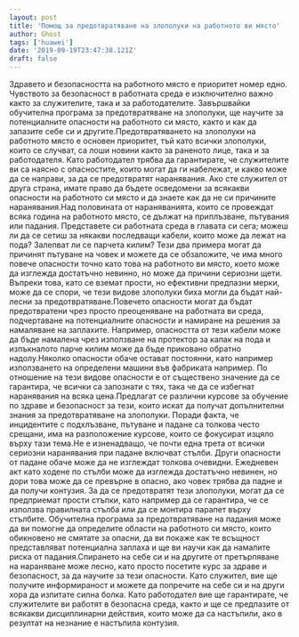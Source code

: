 ```yaml
---
layout: post
title: 'Помощ за предотвратяване на злополуки на работното ви място'
author: Ghost
tags: ['huawei']
date: '2019-09-19T23:47:38.121Z'
draft: false
---
```


Здравето и безопасността на работното място е приоритет номер едно. Чувството за безопасност в работната среда е изключително важно както за служителите, така и за работодателите. Завършвайки обучителна програма за предотвратяване на злополуки, ще научите за потенциалните опасности на работното си място, както и как да запазите себе си и другите.Предотвратяването на злополуки на работното място е основен приоритет, тъй като всички злополуки, които се случват, са лоши новини както за раненото лице, така и за работодателя. Като работодател трябва да гарантирате, че служителите ви са наясно с опасностите, които могат да ги набележат, и какво може да се направи, за да се предотвратят наранявания. Ако сте служител от друга страна, имате право да бъдете осведомени за всякакви опасности на работното си място и да знаете как да не си причините наранявания.Над половината от нараняванията, които се провеждат всяка година на работното място, се дължат на приплъзване, пътувания или падания. Представете си работната среда в главата си сега; можеш ли да се сетиш за някакви последващи кабели, които може да лежат на пода? Залепват ли се парчета килим? Тези два примера могат да причинят пътуване на човек и можете да се обзаложите, че има много повече опасности точно като това на работното ви място, което може да изглежда достатъчно невинно, но може да причини сериозни щети. Въпреки това, като се вземат прости, но ефективни предпазни мерки, може да се спори, че тези видове злополуки биха могли да бъдат най-лесни за предотвратяване.Повечето опасности могат да бъдат предотвратени чрез просто преоценяване на работната ви среда, подчертаване на потенциалните опасности и намиране на решения за намаляване на заплахите. Например, опасността от тези кабели може да бъде намалена чрез използване на протектор за капак на пода и изпъкналото парче килим може да бъде приковано обратно надолу.Няколко опасности обаче остават постоянни, като например използването на определени машини във фабриката например. По отношение на тези видове опасности е от съществено значение да се гарантира, че всички са запознати с тях, така че да се избегнат наранявания на всяка цена.Предлагат се различни курсове за обучение по здраве и безопасност за тези, които искат да получат допълнителни знания за предотвратяване на злополуки. Поради факта, че инцидентите с подхлъзване, пътуване и падане са толкова често срещани, има на разположение курсове, които се фокусират изцяло върху тази тема.Не е изненадващо, че почти една трета от всички сериозни наранявания при падане включват стълби. Други опасности от падане обаче може да не изглеждат толкова очевидни. Ежедневен акт като ходене по стълби може да изглежда достатъчно невинен, но дори това може да се превърне в опасно, ако човек трябва да падне и да получи контузия. За да се предотвратят тези злополуки, могат да се предприемат прости стъпки, като например да се гарантира, че се използва правилната стълба или да се монтира парапет върху стълбите. Обучителна програма за предотвратяване на падания може да ви помогне да определите области на работното си място, които обикновено не смятате за опасни, да ви покаже как те всъщност представляват потенциална заплаха и ще ви научи как да намалите риска от падания.Спирането на себе си и на другите от претърпяване на нараняване може лесно, като просто посетите курс за здраве и безопасност, за да научите за тези опасности. Като служител, вие ще получите информираност и можете да попречите на себе си и на други хора да изпитате силна болка. Като работодател вие ще гарантирате, че служителите ви работят в безопасна среда, както и ще се предпазите от всякакви дисциплинарни действия, които може да са настъпили, ако в резултат на незнание е настъпила контузия.
